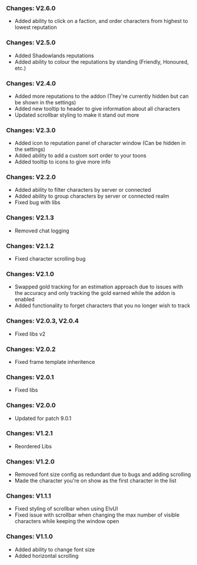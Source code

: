 ### Changes: V2.6.0

- Added ability to click on a faction, and order characters from highest to lowest reputation

### Changes: V2.5.0

- Added Shadowlands reputations
- Added ability to colour the reputations by standing (Friendly, Honoured, etc.)

### Changes: V2.4.0

- Added more reputations to the addon (They're currently hidden but can be shown in the settings)
- Added new tooltip to header to give information about all characters
- Updated scrollbar styling to make it stand out more

### Changes: V2.3.0

- Added icon to reputation panel of character window (Can be hidden in the settings)
- Added ability to add a custom sort order to your toons
- Added tooltip to icons to give more info

### Changes: V2.2.0

- Added ability to filter characters by server or connected
- Added ability to group characters by server or connected realm
- Fixed bug with libs

### Changes: V2.1.3

- Removed chat logging

### Changes: V2.1.2

- Fixed character scrolling bug

### Changes: V2.1.0

- Swapped gold tracking for an estimation approach due to issues with the accuracy and only tracking the gold earned while the addon is enabled
- Added functionality to forget characters that you no longer wish to track

### Changes: V2.0.3, V2.0.4

- Fixed libs v2

### Changes: V2.0.2

- Fixed frame template inheritence

### Changes: V2.0.1

- Fixed libs

### Changes: V2.0.0

- Updated for patch 9.0.1

### Changes: V1.2.1

- Reordered Libs

### Changes: V1.2.0

- Removed font size config as redundant due to bugs and adding scrolling
- Made the character you're on show as the first character in the list

### Changes: V1.1.1

- Fixed styling of scrollbar when using ElvUI
- Fixed issue with scrollbar when changing the max number of visible characters while keeping the window open

### Changes: V1.1.0

- Added ability to change font size
- Added horizontal scrolling
